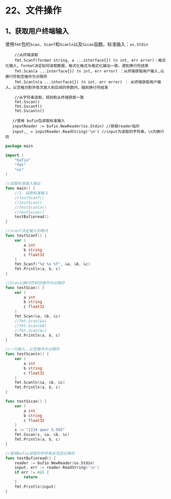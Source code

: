 # 22、文件操作

## 1、获取用户终端输入
使用`fmt`包的`Scan`、`Scanf`和`Scanln`以及`Sscan`函数。标准输入：`os.Stdin`

        //从终端读取
        fmt.Scanf(format string, a ...interface{}) (n int, err error)：格式化输入，format决定如何读取数据，格式化格式与格式化输出一致，遇到换行符结束
        fmt.Scan(a ...interface{}) (n int, err error) ：从终端获取用户输入,以换行符和空格作为分隔符
        fmt.Scanln(a ...interface{}) (n int, err error) ： 从终端获取用户输入，以空格分割并依次放入到后续的参数内，碰到换行符结束
        
        //从字符串读取，规则和从终端获取一致
        fmt.Sscan()
        fmt.Sscanf()
        fmt.Sscanln()

       //使用 bufio包读取标准输入
       inputReader := bufio.NewReader(os.Stdin) //获取reader指针
       input,_ = inputReader.ReadString('\n') //input为读取的字符串，\n为换行符
       
       
```go
package main

import (
	"bufio"
	"fmt"
	"os"
)

//读取标准输入输出
func main() {
	//1、读取标准输入
	//testScanf()
	//testScan()
	//testScanln()
	//testSscan()
	testBufioread()
}

//scanf决定输入的格式
func testScanf() {
	var (
		a int
		b string
		c float32
	)
	fmt.Scanf("%d %s %f", &a, &b, &c)
	fmt.Println(a, b, c)
}

//Scan以换行符和空格作为分隔符
func testScan() {
	var (
		a int
		b string
		c float32
	)
	fmt.Scan(&a, &b, &c)
	//fmt.Scan(&a)
	//fmt.Scan(&b)
	//fmt.Scan(&c)
	fmt.Println(a, b, c)
}

//一行输入，以空格作为分隔符
func testScanln() {
	var (
		a int
		b string
		c float32
	)
	fmt.Scanln(&a, &b, &c)
	fmt.Println(a, b, c)
}

func testSscan() {
	var (
		a int
		b string
		c float32
	)
	s := "1234 qwer 5.565"
	fmt.Sscan(s, &a, &b, &c)
	fmt.Println(a, b, c)
}

//使用bufio读取的字符串会包括分隔符
func testBufioread() {
	reader := bufio.NewReader(os.Stdin)
	input, err := reader.ReadString('\n')
	if err != nil {
		return
	}
	fmt.Println(input)
}
```        
